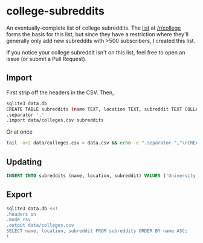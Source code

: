 # college-subreddits
An eventually-complete list of college subreddits. The [list](https://www.reddit.com/r/college/wiki/faq) at [/r/college](https://www.reddit.com/r/college/) forms the basis for this list, but since they have a restriction where they'll generally only add new subreddits with >500 subscribers, I created this list. 

If you notice your college subreddit isn't on this list, feel free to open an issue (or submit a Pull Request).

## Import
First strip off the headers in the CSV. Then,

```bash
sqlite3 data.db
CREATE TABLE subreddits (name TEXT, location TEXT, subreddit TEXT COLLATE NOCASE);
.separator ','
.import data/colleges.csv subreddits
```

Or at once

```bash
tail -n+2 data/colleges.csv > data.csv && echo -e ".separator ","\nCREATE TABLE subreddits (name TEXT, location TEXT, subreddit TEXT);\n.import data.csv subreddits" | sqlite3 data.db && rm data.csv
```

## Updating
```sql
INSERT INTO subreddits (name, location, subreddit) VALUES ('University of Waterloo', 'Waterloo, Ontario, Canada', 'uwaterloo');
```

## Export

```bash
sqlite3 data.db <<!
.headers on
.mode csv
.output data/colleges.csv
SELECT name, location, subreddit FROM subreddits ORDER BY name ASC;
!
```
